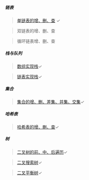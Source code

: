 #####   链表
>[单链表的增、删、查](./linked_list/single_list)  ✓

>双链表的增、删、查

>循环链表增、删、查

#####   栈与队列
>[数组实现栈](./stack/array_stack)✓

>[链表实现栈](./stack/linked_stack)✓

#####   集合
>[集合的增、删、差集、并集、交集](./set)✓

#####   哈希表
>[哈希表的增、删、查](./hasMap)✓

#####   树
>[二叉树的前、中、后遍历](./tree/binary_tree)✓

>[二叉搜索树](./tree/binary_search_tree)✓

>[二叉平衡树](./tree/avl_tree)✓